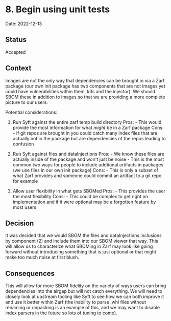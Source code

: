 # 8. Begin using unit tests

Date: 2022-12-13

## Status

Accepted

## Context

Images are not the only way that dependencies can be brought in via a Zarf package (our own init package has two components that are not images yet could have vulnerabilities within them, k3s and the injector).  We should SBOM these in addition to images so that we are providing a more complete picture to our users.

Potential considerations:

1. Run Syft against the entire zarf temp build directory
    Pros:
        - This would provide the most information for what _might_ be in a Zarf package
    Cons:
        - If git repos are brought in you could catch many index files that are actually not in the package but are dependencies of the repos leading to confusion

2. Run Syft against files and dataInjections
    Pros:
        - We know these files are actually inside of the package and won't just be noise
        - This is the most common two ways for people to include addtional artifacts in packages (we use files in our own init package)
    Cons:
        - This is only a subset of what Zarf provides and someone could commit an artifact to a git repo for example

3. Allow user flexibility in what gets SBOMed
    Pros:
        - This provides the user the most flexibility
    Cons:
        - This could be complex to get right on implementation and if it were optional may be a forgotten feature by most users

## Decision

It was decided that we would SBOM the files and dataInjections inclusions by component (2) and include them into our SBOM viewer that way.  This will allow us to characterize what SBOMing in Zarf may look like going forward without introducing something that is just optional or that might make too much noise at first blush.

## Consequences

This will allow for more SBOM fidelity on the variety of ways users can bring dependencies into the airgap but will not catch everything.  We will need to closely look at upstream tooling like Syft to see how we can both improve it and use it better within Zarf (the inability to parse .whl files without renaming or unpacking is an example of this, and we may want to disable index parsers in the future so lots of tuning to come).
